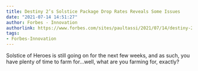 ```yaml
---
title: Destiny 2’s Solstice Package Drop Rates Reveals Some Issues
date: "2021-07-14 14:51:27"
author: Forbes - Innovation
authorlink: https://www.forbes.com/sites/paultassi/2021/07/14/destiny-2s-solstice-package-drop-rates-reveals-some-issues/
tags:
- Forbes-Innovation
---
```

Solstice of Heroes is still going on for the next few weeks, and as such, you have plenty of time to farm for…well, what are you farming for, exactly?